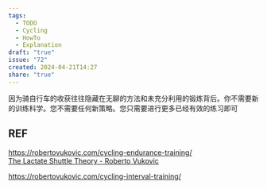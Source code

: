 ```yaml
---  
tags:  
  - TODO  
  - Cycling  
  - HowTo  
  - Explanation  
draft: "true"  
issue: "72"  
created: 2024-04-21T14:27  
share: "true"  
---  
```

  
因为骑自行车的收获往往隐藏在无聊的方法和未充分利用的锻炼背后。你不需要新的训练科学。您不需要任何新策略。您只需要进行更多已经有效的练习即可  
  
## REF  
  
<https://robertovukovic.com/cycling-endurance-training/>    
[The Lactate Shuttle Theory - Roberto Vukovic](https://robertovukovic.com/lactate-shuttling/)  
  
<https://robertovukovic.com/cycling-interval-training/>  
